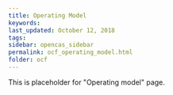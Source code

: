 ```yaml
---
title: Operating Model
keywords:
last_updated: October 12, 2018
tags:
sidebar: opencas_sidebar
permalink: ocf_operating_model.html
folder: ocf
---
```


This is placeholder for "Operating model" page.
